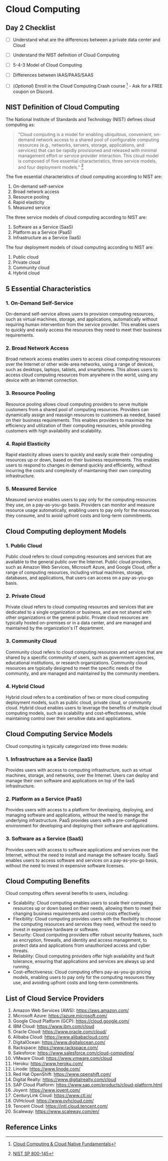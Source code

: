 
# Cloud Computing

## Day 2 Checklist

- [ ] Understand what are the differences between a private data center and Cloud
- [ ] Understand the NIST definition of Cloud Computing
- [ ] 5-4-3 Model of Cloud Computing
- [ ] Differences between IAAS/PAAS/SAAS
- [ ] (*Optional*) Enroll in the Cloud Computing Crash course [^1] - Ask for a FREE coupon on Discord.




## NIST Definition of Cloud Computing

The National Institute of Standards and Technology (NIST) defines cloud computing as:

> "Cloud computing is a model for enabling ubiquitous, convenient, on-demand network access to a shared pool of configurable computing resources (e.g., networks, servers, storage, applications, and services) that can be rapidly provisioned and released with minimal management effort or service provider interaction. This cloud model is composed of five essential characteristics, three service models, and four deployment models." [^2]

The five essential characteristics of cloud computing according to NIST are:

1. On-demand self-service
2. Broad network access
3. Resource pooling
4. Rapid elasticity
5. Measured service

The three service models of cloud computing according to NIST are:

1. Software as a Service (SaaS)
2. Platform as a Service (PaaS)
3. Infrastructure as a Service (IaaS)

The four deployment models of cloud computing according to NIST are:

1. Public cloud
2. Private cloud
3. Community cloud
4. Hybrid cloud


## 5 Essential Characteristics


### 1. On-Demand Self-Service

On-demand self-service allows users to provision computing resources, such as virtual machines, storage, and applications, automatically without requiring human intervention from the service provider. This enables users to quickly and easily access the resources they need to meet their business requirements.

### 2. Broad Network Access

Broad network access enables users to access cloud computing resources over the Internet or other wide-area networks, using a range of devices, such as desktops, laptops, tablets, and smartphones. This allows users to access cloud computing resources from anywhere in the world, using any device with an Internet connection.

### 3. Resource Pooling

Resource pooling allows cloud computing providers to serve multiple customers from a shared pool of computing resources. Providers can dynamically assign and reassign resources to customers as needed, based on their business requirements. This enables providers to maximize the efficiency and utilization of their computing resources, while providing customers with high availability and scalability.

### 4. Rapid Elasticity

Rapid elasticity allows users to quickly and easily scale their computing resources up or down, based on their business requirements. This enables users to respond to changes in demand quickly and efficiently, without incurring the costs and complexity of maintaining their own computing infrastructure.

### 5. Measured Service

Measured service enables users to pay only for the computing resources they use, on a pay-as-you-go basis. Providers can monitor and measure resource usage automatically, enabling users to pay only for the resources they consume, and to avoid upfront costs and long-term commitments.

## Cloud Computing deployment Models


### 1. Public Cloud

Public cloud refers to cloud computing resources and services that are available to the general public over the Internet. Public cloud providers, such as Amazon Web Services, Microsoft Azure, and Google Cloud, offer a range of computing resources, including virtual machines, storage, databases, and applications, that users can access on a pay-as-you-go basis.

### 2. Private Cloud

Private cloud refers to cloud computing resources and services that are dedicated to a single organization or business, and are not shared with other organizations or the general public. Private cloud resources are typically hosted on-premises or in a data center, and are managed and maintained by the organization's IT department.

### 3. Community Cloud

Community cloud refers to cloud computing resources and services that are shared by a specific community of users, such as government agencies, educational institutions, or research organizations. Community cloud resources are typically designed to meet the specific needs of the community, and are managed and maintained by the community members.

### 4. Hybrid Cloud

Hybrid cloud refers to a combination of two or more cloud computing deployment models, such as public cloud, private cloud, or community cloud. Hybrid cloud enables users to leverage the benefits of multiple cloud computing models, such as scalability and cost-effectiveness, while maintaining control over their sensitive data and applications.


## Cloud Computing Service Models

Cloud computing is typically categorized into three models:

### 1. Infrastructure as a Service (IaaS)

Provides users with access to computing infrastructure, such as virtual machines, storage, and networks, over the Internet. Users can deploy and manage their own software and applications on top of the IaaS infrastructure.

### 2. Platform as a Service (PaaS) 

Provides users with access to a platform for developing, deploying, and managing software and applications, without the need to manage the underlying infrastructure. PaaS provides users with a pre-configured environment for developing and deploying their software and applications.

### 3. Software as a Service (SaaS)

Provides users with access to software applications and services over the Internet, without the need to install and manage the software locally. SaaS enables users to access software and services on a pay-as-you-go basis, without the need to invest in expensive software licenses.

## Cloud Computing Benefits

Cloud computing offers several benefits to users, including:

- Scalability: Cloud computing enables users to scale their computing resources up or down based on their needs, allowing them to meet their changing business requirements and control costs effectively.
- Flexibility: Cloud computing provides users with the flexibility to choose the computing resources and services they need, without the need to invest in expensive hardware or software.
- Security: Cloud computing providers offer robust security features, such as encryption, firewalls, and identity and access management, to protect data and applications from unauthorized access and cyber threats.
- Reliability: Cloud computing providers offer high availability and fault tolerance, ensuring that applications and services are always up and running.
- Cost-effectiveness: Cloud computing offers pay-as-you-go pricing models, enabling users to pay only for the computing resources they use, and avoiding upfront costs and long-term commitments.

## List of Cloud Service Providers

1. Amazon Web Services (AWS): https://aws.amazon.com/
2. Microsoft Azure: https://azure.microsoft.com/
3. Google Cloud Platform (GCP): https://cloud.google.com/
4. IBM Cloud: https://www.ibm.com/cloud
5. Oracle Cloud: https://www.oracle.com/cloud/
6. Alibaba Cloud: https://www.alibabacloud.com/
7. DigitalOcean: https://www.digitalocean.com/
8. Rackspace: https://www.rackspace.com/
9. Salesforce: https://www.salesforce.com/cloud-computing/
10. VMware Cloud: https://www.vmware.com/cloud
11. Heroku: https://www.heroku.com/
12. Linode: https://www.linode.com/
13. Red Hat OpenShift: https://www.openshift.com/
14. Digital Realty: https://www.digitalrealty.com/cloud
15. SAP Cloud Platform: https://www.sap.com/products/cloud-platform.html
16. Joyent: https://www.joyent.com/
17. CenturyLink Cloud: https://www.ctl.io/
18. OVHcloud: https://www.ovhcloud.com/
19. Tencent Cloud: https://intl.cloud.tencent.com/
20. Scaleway: https://www.scaleway.com/en/


## Reference Links

[^1]:[Cloud Computing & Cloud Native Fundamentals](https://www.udemy.com/course/cloud-computing-fundamentals-a-crash-course/)
[^2]:[NIST SP 800-145](https://nvlpubs.nist.gov/nistpubs/Legacy/SP/nistspecialpublication800-145.pdf)
